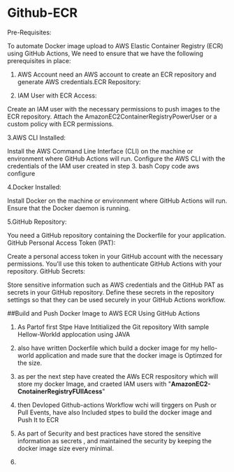 # Github-ECR

Pre-Requisites:

To automate Docker image upload to AWS Elastic Container Registry (ECR) using GitHub Actions, We need to ensure that we have the following prerequisites in place:

1. AWS Account need an AWS account to create an ECR repository and generate AWS credentials.ECR Repository:


2. IAM User with ECR Access:

Create an IAM user with the necessary permissions to push images to the ECR repository. Attach the AmazonEC2ContainerRegistryPowerUser or a custom policy with ECR permissions.

3.AWS CLI Installed:

Install the AWS Command Line Interface (CLI) on the machine or environment where GitHub Actions will run. Configure the AWS CLI with the credentials of the IAM user created in step 3.
bash
Copy code
aws configure

4.Docker Installed:

Install Docker on the machine or environment where GitHub Actions will run. Ensure that the Docker daemon is running.

5.GitHub Repository:

You need a GitHub repository containing the Dockerfile for your application.
GitHub Personal Access Token (PAT):

Create a personal access token in your GitHub account with the necessary permissions. You'll use this token to authenticate GitHub Actions with your repository.
GitHub Secrets:

Store sensitive information such as AWS credentials and the GitHub PAT as secrets in your GitHub repository. Define these secrets in the repository settings so that they can be used securely in your GitHub Actions workflow.



 ##Build and Push Docker Image to AWS ECR Using GitHub Actions

1. As Partof first Stpe Have Intitialized the Git repository With sample Hellow-Workld applocation using JAVA

2. also have written Dockerfile which build a docker image for my hello-world application and made sure that the docker image is Optimzed for the size.

3. as per the next step have created the AWs ECR respository which will store my docker Image, and craeted IAM users with "**AmazonEC2-CnotainerRegistryFUllAcess**"

4. then Devloped Github-actions Workflow wchi will tirggers on Push or Pull Events, have also Included stpes to build the docker image and Push It to ECR

5. As part of Security and best practices have stored the sensitive information as secrets , and maintained the security by keeping the docker image size every minimal.

6. 
